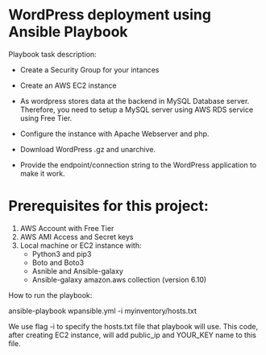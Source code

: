 # WordPress deployment using Ansible Playbook
Playbook task description:

- Create a Security Group for your intances

- Create an AWS EC2 instance

- As wordpress stores data at the backend in MySQL Database server. Therefore, you need to setup a MySQL server using AWS RDS service using Free Tier.

- Configure the instance with Apache Webserver and php.

- Download WordPress .gz and unarchive.

- Provide the endpoint/connection string to the WordPress application to make it work.

# Prerequisites for this project:
1. AWS Account with Free Tier
2. AWS AMI Access and Secret keys
3. Local machine or EC2 instance with:
   - Python3 and pip3
   - Boto and Boto3
   - Asnible and Ansible-galaxy
   - Ansible-galaxy amazon.aws collection (version 6.10)

How to run the playbook:

ansible-playbook wpansible.yml -i myinventory/hosts.txt 

We use flag -i to specify the hosts.txt file that playbook will use. This code, after creating EC2 instance, will add public_ip and YOUR_KEY name to this file.
